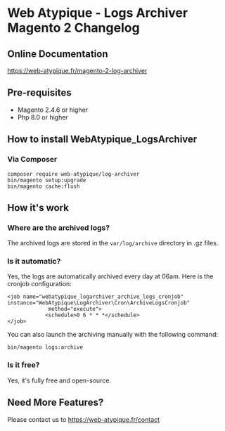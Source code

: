# Web Atypique - Logs Archiver Magento 2 Changelog

## Online Documentation
https://web-atypique.fr/magento-2-log-archiver

## Pre-requisites
- Magento 2.4.6 or higher
- Php 8.0 or higher

## How to install WebAtypique_LogsArchiver

### Via Composer
```
composer require web-atypique/log-archiver
bin/magento setup:upgrade
bin/magento cache:flush
```

## How it's work

### Where are the archived logs?

The archived logs are stored in the `var/log/archive` directory in .gz files.

### Is it automatic?

Yes, the logs are automatically archived every day at 06am.
Here is the cronjob configuration:
```
<job name="webatypique_logarchiver_archive_logs_cronjob" instance="WebAtypique\LogArchiver\Cron\ArchiveLogsCronjob"
             method="execute">
            <schedule>0 6 * * *</schedule>
</job>
```

You can also launch the archiving manually with the following command:
```
bin/magento logs:archive
```

### Is it free?

Yes, it's fully free and open-source.

## Need More Features?
Please contact us to https://web-atypique.fr/contact